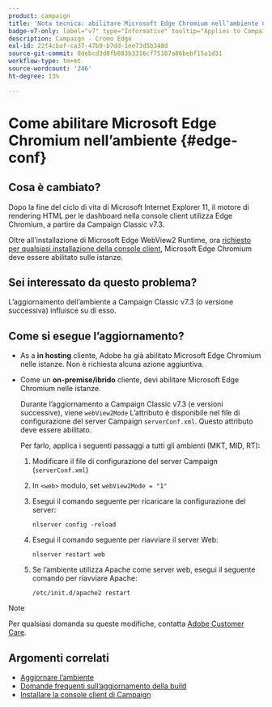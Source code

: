 ```yaml
---
product: campaign
title: 'Nota tecnica: abilitare Microsoft Edge Chromium nell’ambiente Campaign'
badge-v7-only: label="v7" type="Informative" tooltip="Applies to Campaign Classic v7 only"
description: Campaign - Cromo Edge
exl-id: 22f4cbaf-ca37-47b9-b7dd-1ee73d5b348d
source-git-commit: 8debcd3d8fb883b3316cf75187a86bebf15a1d31
workflow-type: tm+mt
source-wordcount: '246'
ht-degree: 13%

---
```


# Come abilitare Microsoft Edge Chromium nell’ambiente {#edge-conf}




## Cosa è cambiato?

Dopo la fine del ciclo di vita di Microsoft Internet Explorer 11, il motore di rendering HTML per le dashboard nella console client utilizza Edge Chromium, a partire da Campaign Classic v7.3.

Oltre all&#39;installazione di Microsoft Edge WebView2 Runtime, ora [richiesto per qualsiasi installazione della console client](../../installation/using/installing-the-client-console.md#webview), Microsoft Edge Chromium deve essere abilitato sulle istanze.

## Sei interessato da questo problema?

L’aggiornamento dell’ambiente a Campaign Classic v7.3 (o versione successiva) influisce su di esso.

## Come si esegue l’aggiornamento?

* As a **in hosting** cliente, Adobe ha già abilitato Microsoft Edge Chromium nelle istanze. Non è richiesta alcuna azione aggiuntiva.

* Come un **on-premise/ibrido** cliente, devi abilitare Microsoft Edge Chromium nelle istanze.

   Durante l’aggiornamento a Campaign Classic v7.3 (e versioni successive), viene `webView2Mode` L’attributo è disponibile nel file di configurazione del server Campaign `serverConf.xml`. Questo attributo deve essere abilitato.

   Per farlo, applica i seguenti passaggi a tutti gli ambienti (MKT, MID, RT):

   1. Modificare il file di configurazione del server Campaign (`serverConf.xml`)
   1. In `<web>` modulo, set `webView2Mode = "1"`
   1. Esegui il comando seguente per ricaricare la configurazione del server:

      ```
      nlserver config -reload
      ```

   1. Esegui il comando seguente per riavviare il server Web:

      ```
      nlserver restart web
      ```

   1. Se l’ambiente utilizza Apache come server web, esegui il seguente comando per riavviare Apache:

      ```
      /etc/init.d/apache2 restart
      ```


>[!NOTE]
>
>Per qualsiasi domanda su queste modifiche, contatta [Adobe Customer Care](https://helpx.adobe.com/it/enterprise/admin-guide.html/enterprise/using/support-for-experience-cloud.ug.html).

## Argomenti correlati

* [Aggiornare l’ambiente](../../production/using/build-upgrade.md)
* [Domande frequenti sull’aggiornamento della build](../../platform/using/faq-build-upgrade.md)
* [Installare la console client di Campaign](../../installation/using/installing-the-client-console.md)
